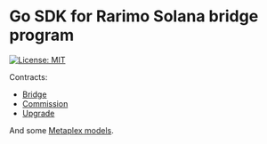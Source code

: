 # Go SDK for Rarimo Solana bridge program

[![License: MIT](https://img.shields.io/badge/License-MIT-yellow.svg)](https://opensource.org/licenses/MIT)

Contracts:

- [Bridge](./contracts/bridge)
- [Commission](./contracts/commission)
- [Upgrade](./contracts/upgrade)

And some [Metaplex models](./metaplex).



